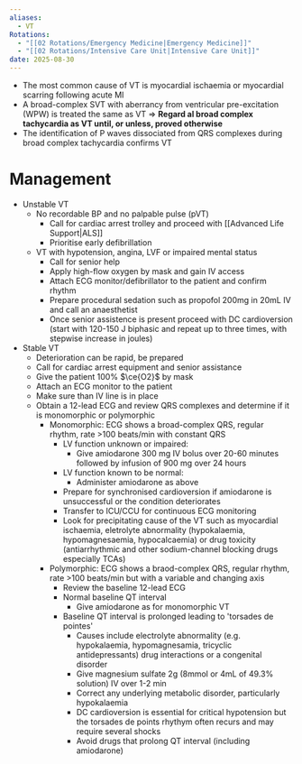 ```yaml
---
aliases:
  - VT
Rotations:
  - "[[02 Rotations/Emergency Medicine|Emergency Medicine]]"
  - "[[02 Rotations/Intensive Care Unit|Intensive Care Unit]]"
date: 2025-08-30
---
```

- The most common cause of VT is myocardial ischaemia or myocardial scarring following acute MI
- A broad-complex SVT with aberrancy from ventricular pre-excitation (WPW) is treated the same as VT => **Regard al broad complex tachycardia as VT until, or unless, proved otherwise**
- The identification of P waves dissociated from QRS complexes during broad complex tachycardia confirms VT
# Management
- Unstable VT
	- No recordable BP and no palpable pulse (pVT)
		- Call for cardiac arrest trolley and proceed with [[Advanced Life Support|ALS]]
		- Prioritise early defibrillation
	- VT with hypotension, angina, LVF or impaired mental status
		- Call for senior help
		- Apply high-flow oxygen by mask and gain IV access
		- Attach ECG monitor/defibrillator to the patient and confirm rhythm
		- Prepare procedural sedation such as propofol 200mg in 20mL IV and call an anaesthetist
		- Once senior assistence is present proceed with DC cardioversion (start with 120-150 J biphasic and repeat up to three times, with stepwise increase in joules)
- Stable VT
	- Deterioration can be rapid, be prepared
	- Call for cardiac arrest equipment and senior assistance
	- Give the patient 100% $\ce{O2}$ by mask
	- Attach an ECG monitor to the patient
	- Make sure than IV line is in place
	- Obtain a 12-lead ECG and review QRS complexes and determine if it is monomorphic or polymorphic
		- Monomorphic: ECG shows a broad-complex QRS, regular rhythm, rate >100 beats/min with constant QRS
			- LV function unknown or impaired:
				- Give amiodarone 300 mg IV bolus over 20-60 minutes followed by infusion of 900 mg over 24 hours
			- LV function known to be normal:
				- Administer amiodarone as above
			- Prepare for synchronised cardioversion if amiodarone is unsuccessful or the condition deteriorates
			- Transfer to ICU/CCU for continuous ECG monitoring
			- Look for precipitating cause of the VT such as myocardial ischaemia, eletrolyte abnormality (hypokalaemia, hypomagnesaemia, hypocalcaemia) or drug toxicity (antiarrhythmic and other sodium-channel blocking drugs especially TCAs)
		- Polymorphic: ECG shows a braod-complex QRS, regular rhythm, rate >100 beats/min but with a variable and changing axis
			- Review the baseline 12-lead ECG
			- Normal baseline QT interval
				- Give amiodarone as for monomorphic VT
			- Baseline QT interval is prolonged leading to 'torsades de pointes'
				- Causes include electrolyte abnormality (e.g. hypokalaemia, hypomagnesamia, tricyclic antidepressants) drug interactions or a congenital disorder
				- Give magnesium sulfate 2g (8mmol or 4mL of 49.3% solution) IV over 1-2 min
				- Correct any underlying metabolic disorder, particularly hypokalaemia
				- DC cardioversion is essential for critical hypotension but the torsades de points rhythym often recurs and may require several shocks
				- Avoid drugs that prolong QT interval (including amiodarone)